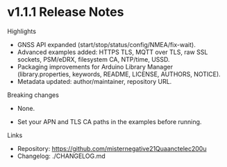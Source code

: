 # v1.1.1 Release Notes

Highlights
- GNSS API expanded (start/stop/status/config/NMEA/fix-wait).
- Advanced examples added: HTTPS TLS, MQTT over TLS, raw SSL sockets, PSM/eDRX, filesystem CA, NTP/time, USSD.
- Packaging improvements for Arduino Library Manager (library.properties, keywords, README, LICENSE, AUTHORS, NOTICE).
- Metadata updated: author/maintainer, repository URL.

Breaking changes
- None.


- Set your APN and TLS CA paths in the examples before running.

Links
- Repository: https://github.com/misternegative21Quaanctelec200u
- Changelog: ./CHANGELOG.md
